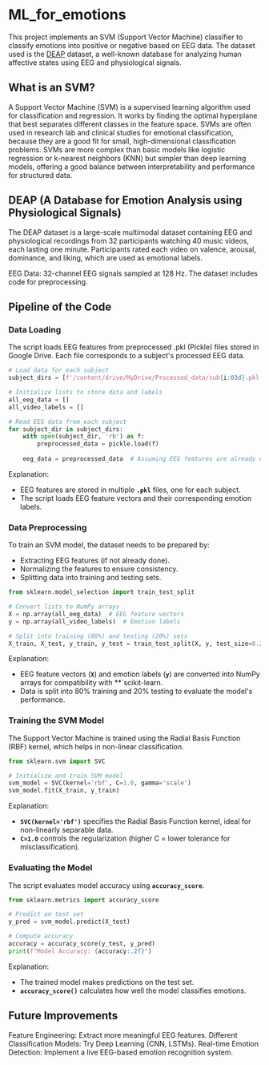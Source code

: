 # ML_for_emotions

This project implements an SVM (Support Vector Machine) classifier to classify emotions into positive or negative based on EEG data. The dataset used is the [DEAP](https://www.eecs.qmul.ac.uk/mmv/datasets/deap/) dataset, a well-known database for analyzing human affective states using EEG and physiological signals. 

## What is an SVM?
A Support Vector Machine (SVM) is a supervised learning algorithm used for classification and regression. It works by finding the optimal hyperplane that best separates different classes in the feature space. SVMs are often used in research lab and clinical studies for emotional classification, because they are a good fit for small, high-dimensional classification problems. SVMs are more complex than basic models like logistic regression or k-nearest neighbors (KNN) but simpler than deep learning models, offering a good balance between interpretability and performance for structured data.

## DEAP (A Database for Emotion Analysis using Physiological Signals)
The DEAP dataset is a large-scale multimodal dataset containing EEG and physiological recordings from 32 participants watching 40 music videos, each lasting one minute. Participants rated each video on valence, arousal, dominance, and liking, which are used as emotional labels.

EEG Data: 32-channel EEG signals sampled at 128 Hz. The dataset includes code for preprocessing. 

## Pipeline of the Code

### Data Loading
The script loads EEG features from preprocessed .pkl (Pickle) files stored in Google Drive. Each file corresponds to a subject's processed EEG data.
```python
# Load data for each subject
subject_dirs = [f'/content/drive/MyDrive/Processed_data/sub{i:03d}.pkl' for i in range(6)]

# Initialize lists to store data and labels
all_eeg_data = []
all_video_labels = []

# Read EEG data from each subject
for subject_dir in subject_dirs:
    with open(subject_dir, 'rb') as f:
        preprocessed_data = pickle.load(f)
    
    eeg_data = preprocessed_data  # Assuming EEG features are already extracted
```
Explanation:
- EEG features are stored in multiple **`.pkl`** files, one for each subject.
- The script loads EEG feature vectors and their corresponding emotion labels.

### Data Preprocessing
To train an SVM model, the dataset needs to be prepared by:
- Extracting EEG features (if not already done).
- Normalizing the features to ensure consistency.
- Splitting data into training and testing sets.
```python
from sklearn.model_selection import train_test_split

# Convert lists to NumPy arrays
X = np.array(all_eeg_data)  # EEG feature vectors
y = np.array(all_video_labels)  # Emotion labels

# Split into training (80%) and testing (20%) sets
X_train, X_test, y_train, y_test = train_test_split(X, y, test_size=0.2, random_state=42)
```
Explanation:
- EEG feature vectors (**`X`**) and emotion labels (**`y`**) are converted into NumPy arrays for compatibility with **`scikit-learn.
- Data is split into 80% training and 20% testing to evaluate the model's performance.

### Training the SVM Model
The Support Vector Machine is trained using the Radial Basis Function (RBF) kernel, which helps in non-linear classification.
```python
from sklearn.svm import SVC

# Initialize and train SVM model
svm_model = SVC(kernel='rbf', C=1.0, gamma='scale')
svm_model.fit(X_train, y_train)
```
Explanation:
- **`SVC(kernel='rbf')`** specifies the Radial Basis Function kernel, ideal for non-linearly separable data.
- **`C=1.0`** controls the regularization (higher C = lower tolerance for misclassification).

### Evaluating the Model
The script evaluates model accuracy using **`accuracy_score`**.
```python
from sklearn.metrics import accuracy_score

# Predict on test set
y_pred = svm_model.predict(X_test)

# Compute accuracy
accuracy = accuracy_score(y_test, y_pred)
print(f"Model Accuracy: {accuracy:.2f}")
```
Explanation:
- The trained model makes predictions on the test set.
- **`accuracy_score()`** calculates how well the model classifies emotions.

## Future Improvements
Feature Engineering: Extract more meaningful EEG features.
Different Classification Models: Try Deep Learning (CNN, LSTMs).
Real-time Emotion Detection: Implement a live EEG-based emotion recognition system.
